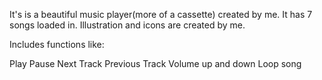 It's is a beautiful music player(more of a cassette) created by me. It has 7 songs loaded in. Illustration and icons are created by me.

Includes functions like:

Play
Pause
Next Track 
Previous Track
Volume up and down
Loop song
